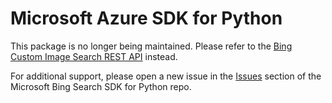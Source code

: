 # Microsoft Azure SDK for Python

This package is no longer being maintained. Please refer to the [Bing Custom Image Search REST API](https://learn.microsoft.com/en-us/bing/search-apis/bing-custom-search/how-to/get-images-from-instance) instead.

For additional support, please open a new issue in the [Issues](https://github.com/microsoft/bing-search-sdk-for-python/issues) section of the Microsoft Bing Search SDK for Python repo.

